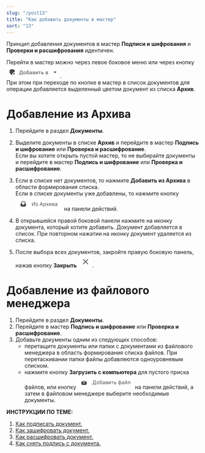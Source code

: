 ```yaml
---
slug: "/post13"
title: "Как добавить документы в мастер"
sort: "13"
---
```


Принцип добавления документов в мастер **Подписи и шифрования** и **Проверки и расшифрования** идентичен.

Перейти в мастер можно через левое боковое меню или через кнопку ![add-to-button.jpg](./images/add-to-button.jpg "Добавить в").  
При этом при переходе по кнопке в мастер в список документов для операции добавляется выделенный цветом документ из списка **Архив**.

# Добавление из Архива

1. Перейдите в раздел **Документы**.
2. Выделите документы в списке **Архив** и перейдите в мастер **Подпись и шифрование** или **Проверка и расшифрование**.  
Если вы хотите открыть пустой мастер, то не выбирайте документы и перейдите в мастер **Подпись и шифрование** или **Проверка и расшифрование**.
3. Если в списке нет документов, то нажмите **Добавить из Архива** в области формирования списка.  
Если в списке документы уже добавлены, то нажмите кнопку ![from-archive-button.jpg](./images/from-archive-button.jpg "Из Архива") на панели действий.

1. В открывшейся правой боковой панели нажмите на иконку документа, который хотите добавить.
    Документ добавляется в список. 
    При повторном нажатии на иконку документ удаляется из списка.

2. После выбора всех документов, закройте правую боковую панель, нажав кнопку **Закрыть** ![close-button.jpg](./images/close-button.jpg "Закрыть").
  
# Добавление из файлового менеджера

1. Перейдите в раздел **Документы**.
2. Перейдите в мастер **Подпись и шифрование** или **Проверка и расшифрование**.
3. Добавьте документы одним из следующих способов:
   - перетащите документы или папки с документами из файлового менеджера в область формирования списка файлов. При перетаскивании папки  файлы добавляются одноуровневым списком.
   - нажмите кнопку **Загрузить с компьютера** для пустого приска файлов, или  кнопку ![add-file-button.jpg](./images/add-file-button.jpg "Добавить файл") на панели действий, а затем в файловом менеджере выберите необходимые документы.

**ИНСТРУКЦИИ ПО ТЕМЕ:**  
1. [Как подписать документ.](https://docs.cryptoarm.ru/v3.0-Beta/004-documents/sign)  
4. [Как зашифровать документ.](https://docs.cryptoarm.ru/v3.0-Beta/004-documents/cipher)  
5. [Как расшифровать документ.](https://docs.cryptoarm.ru/v3.0-Beta/004-documents/decrypt)  
6. [Как снять подпись с документа.](https://docs.cryptoarm.ru/v3.0-Beta/004-documents/remove-sign)

